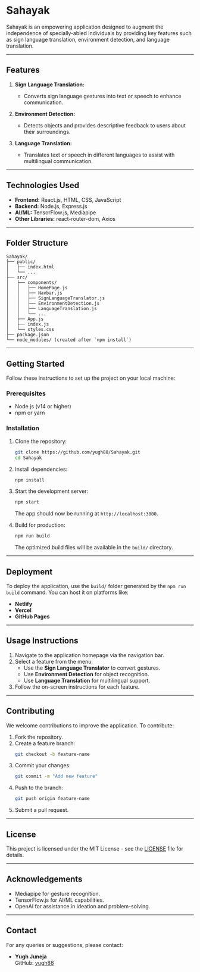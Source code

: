 # Sahayak

Sahayak is an empowering application designed to augment the independence of specially-abled individuals by providing key features such as sign language translation, environment detection, and language translation.

---

## Features

1. **Sign Language Translation:**
   - Converts sign language gestures into text or speech to enhance communication.

2. **Environment Detection:**
   - Detects objects and provides descriptive feedback to users about their surroundings.

3. **Language Translation:**
   - Translates text or speech in different languages to assist with multilingual communication.

---

## Technologies Used

- **Frontend:** React.js, HTML, CSS, JavaScript
- **Backend:** Node.js, Express.js
- **AI/ML:** TensorFlow.js, Mediapipe
- **Other Libraries:** react-router-dom, Axios

---

## Folder Structure

```
Sahayak/
├── public/
│   ├── index.html
│   └── ...
├── src/
│   ├── components/
│   │   ├── HomePage.js
│   │   ├── Navbar.js
│   │   ├── SignLanguageTranslator.js
│   │   ├── EnvironmentDetection.js
│   │   ├── LanguageTranslation.js
│   │   └── ...
│   ├── App.js
│   ├── index.js
│   └── styles.css
├── package.json
└── node_modules/ (created after `npm install`)
```

---

## Getting Started

Follow these instructions to set up the project on your local machine:

### Prerequisites

- Node.js (v14 or higher)
- npm or yarn

### Installation

1. Clone the repository:

   ```bash
   git clone https://github.com/yugh88/Sahayak.git
   cd Sahayak
   ```

2. Install dependencies:

   ```bash
   npm install
   ```

3. Start the development server:

   ```bash
   npm start
   ```

   The app should now be running at `http://localhost:3000`.

4. Build for production:

   ```bash
   npm run build
   ```

   The optimized build files will be available in the `build/` directory.

---

## Deployment

To deploy the application, use the `build/` folder generated by the `npm run build` command. You can host it on platforms like:

- **Netlify**
- **Vercel**
- **GitHub Pages**

---

## Usage Instructions

1. Navigate to the application homepage via the navigation bar.
2. Select a feature from the menu:
   - Use the **Sign Language Translator** to convert gestures.
   - Use **Environment Detection** for object recognition.
   - Use **Language Translation** for multilingual support.
3. Follow the on-screen instructions for each feature.

---

## Contributing

We welcome contributions to improve the application. To contribute:

1. Fork the repository.
2. Create a feature branch:
   ```bash
   git checkout -b feature-name
   ```
3. Commit your changes:
   ```bash
   git commit -m "Add new feature"
   ```
4. Push to the branch:
   ```bash
   git push origin feature-name
   ```
5. Submit a pull request.

---

## License

This project is licensed under the MIT License - see the [LICENSE](LICENSE) file for details.

---

## Acknowledgements

- Mediapipe for gesture recognition.
- TensorFlow.js for AI/ML capabilities.
- OpenAI for assistance in ideation and problem-solving.

---

## Contact

For any queries or suggestions, please contact:
- **Yugh Juneja**  
GitHub: [yugh88](https://github.com/yugh88)

